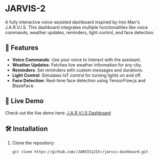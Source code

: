 # JARVIS-2

A fully interactive voice-assisted dashboard inspired by Iron Man's J.A.R.V.I.S. This dashboard integrates multiple functionalities like voice commands, weather updates, reminders, light control, and face detection. 

## 🌟 Features
- **Voice Commands**: Use your voice to interact with the assistant.
- **Weather Updates**: Fetches live weather information for any city.
- **Reminders**: Set reminders with custom messages and durations.
- **Light Control**: Simulates IoT control for turning lights on and off.
- **Face Detection**: Real-time face detection using TensorFlow.js and BlazeFace.

## 🚀 Live Demo
Check out the live demo here: [J.A.R.V.I.S Dashboard](https://JARVIS1215.github.io/jarvis-dashboard/)

## 🛠️ Installation

1. Clone the repository:
   ```bash
   git clone https://github.com//JARVIS1215>/jarvis-dashboard.git

